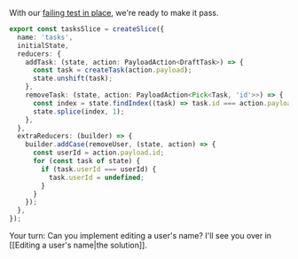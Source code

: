 With our [failing test in place](Writing%20a%20test%20for%20our%20extraReducer.md), we're ready to make it pass.

```ts
export const tasksSlice = createSlice({
  name: 'tasks',
  initialState,
  reducers: {
    addTask: (state, action: PayloadAction<DraftTask>) => {
      const task = createTask(action.payload);
      state.unshift(task);
    },
    removeTask: (state, action: PayloadAction<Pick<Task, 'id'>>) => {
      const index = state.findIndex((task) => task.id === action.payload.id);
      state.splice(index, 1);
    },
  },
  extraReducers: (builder) => {
    builder.addCase(removeUser, (state, action) => {
      const userId = action.payload.id;
      for (const task of state) {
        if (task.userId === userId) {
          task.userId = undefined;
        }
      }
    });
  },
});
```

Your turn: Can you implement editing a user's name? I'll see you over in [[Editing a user's name|the solution]].
